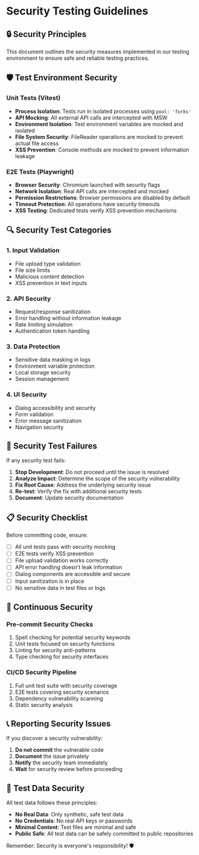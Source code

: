 # Security Testing Guidelines

## 🔒 Security Principles

This document outlines the security measures implemented in our testing environment to ensure safe and reliable testing practices.

## 🛡️ Test Environment Security

### Unit Tests (Vitest)

- **Process Isolation**: Tests run in isolated processes using `pool: 'forks'`
- **API Mocking**: All external API calls are intercepted with MSW
- **Environment Isolation**: Test environment variables are mocked and isolated
- **File System Security**: FileReader operations are mocked to prevent actual file access
- **XSS Prevention**: Console methods are mocked to prevent information leakage

### E2E Tests (Playwright)

- **Browser Security**: Chromium launched with security flags
- **Network Isolation**: Real API calls are intercepted and mocked
- **Permission Restrictions**: Browser permissions are disabled by default
- **Timeout Protection**: All operations have security timeouts
- **XSS Testing**: Dedicated tests verify XSS prevention mechanisms

## 🔍 Security Test Categories

### 1. Input Validation

- File upload type validation
- File size limits
- Malicious content detection
- XSS prevention in text inputs

### 2. API Security

- Request/response sanitization
- Error handling without information leakage
- Rate limiting simulation
- Authentication token handling

### 3. Data Protection

- Sensitive data masking in logs
- Environment variable protection
- Local storage security
- Session management

### 4. UI Security

- Dialog accessibility and security
- Form validation
- Error message sanitization
- Navigation security

## 🚨 Security Test Failures

If any security test fails:

1. **Stop Development**: Do not proceed until the issue is resolved
2. **Analyze Impact**: Determine the scope of the security vulnerability
3. **Fix Root Cause**: Address the underlying security issue
4. **Re-test**: Verify the fix with additional security tests
5. **Document**: Update security documentation

## 📋 Security Checklist

Before committing code, ensure:

- [ ] All unit tests pass with security mocking
- [ ] E2E tests verify XSS prevention
- [ ] File upload validation works correctly
- [ ] API error handling doesn't leak information
- [ ] Dialog components are accessible and secure
- [ ] Input sanitization is in place
- [ ] No sensitive data in test files or logs

## 🔄 Continuous Security

### Pre-commit Security Checks

1. Spell checking for potential security keywords
2. Unit tests focused on security functions
3. Linting for security anti-patterns
4. Type checking for security interfaces

### CI/CD Security Pipeline

1. Full unit test suite with security coverage
2. E2E tests covering security scenarios
3. Dependency vulnerability scanning
4. Static security analysis

## 📞 Reporting Security Issues

If you discover a security vulnerability:

1. **Do not commit** the vulnerable code
2. **Document** the issue privately
3. **Notify** the security team immediately
4. **Wait** for security review before proceeding

## 🧪 Test Data Security

All test data follows these principles:

- **No Real Data**: Only synthetic, safe test data
- **No Credentials**: No real API keys or passwords
- **Minimal Content**: Test files are minimal and safe
- **Public Safe**: All test data can be safely committed to public repositories

Remember: Security is everyone's responsibility! 🛡️
